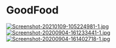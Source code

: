 # GoodFood
[![Screenshot-20210109-105224981-1.jpg](https://i.postimg.cc/0Q8v0FVm/Screenshot-20210109-105224981-1.jpg)](https://postimg.cc/yJr2VQ4Y)
[![Screenshot-20200904-161233441-1.jpg](https://i.postimg.cc/mZ0RrBqX/Screenshot-20200904-161233441-1.jpg)](https://postimg.cc/BtcRY9JH)
[![Screenshot-20200904-161402718-1.jpg](https://i.postimg.cc/Wbc2psqN/Screenshot-20200904-161402718-1.jpg)](https://postimg.cc/rzg6QX93)
